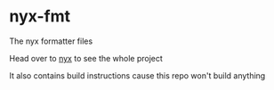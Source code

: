 # nyx-fmt
The nyx formatter files

Head over to [nyx](https://github.com/dc03/nyx) to see the whole project

It also contains build instructions cause this repo won't build anything
